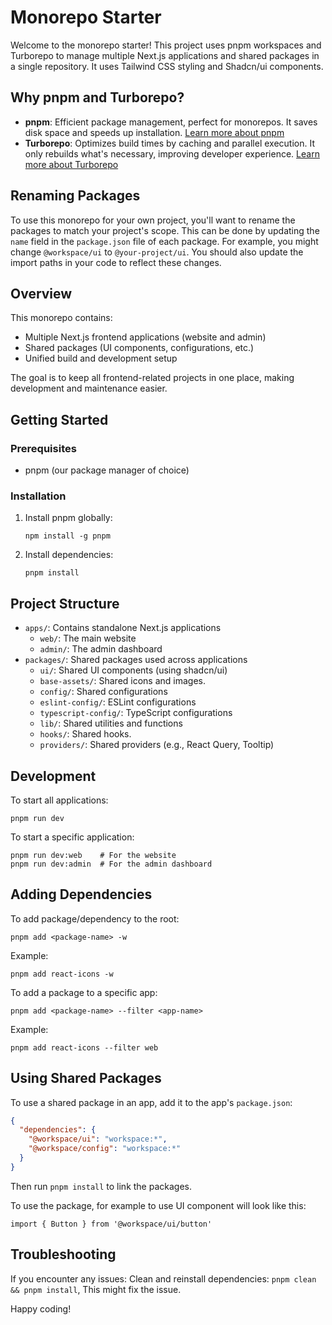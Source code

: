 # Monorepo Starter

Welcome to the monorepo starter! This project uses pnpm workspaces and Turborepo to manage multiple Next.js applications and shared packages in a single repository. It uses Tailwind CSS styling and Shadcn/ui components.

## Why pnpm and Turborepo?

- **pnpm**: Efficient package management, perfect for monorepos. It saves disk space and speeds up installation. [Learn more about pnpm](https://pnpm.io/)
- **Turborepo**: Optimizes build times by caching and parallel execution. It only rebuilds what's necessary, improving developer experience. [Learn more about Turborepo](https://turbo.build/repo)


## Renaming Packages

To use this monorepo for your own project, you'll want to rename the packages to match your project's scope. This can be done by updating the `name` field in the `package.json` file of each package. For example, you might change `@workspace/ui` to `@your-project/ui`. You should also update the import paths in your code to reflect these changes.


## Overview

This monorepo contains:

- Multiple Next.js frontend applications (website and admin)
- Shared packages (UI components, configurations, etc.)
- Unified build and development setup

The goal is to keep all frontend-related projects in one place, making development and maintenance easier.

## Getting Started

### Prerequisites

- pnpm (our package manager of choice)

### Installation

1. Install pnpm globally:

   ```
   npm install -g pnpm
   ```

2. Install dependencies:
   ```
   pnpm install
   ```

## Project Structure

- `apps/`: Contains standalone Next.js applications
  - `web/`: The main website
  - `admin/`: The admin dashboard
- `packages/`: Shared packages used across applications
  - `ui/`: Shared UI components (using shadcn/ui)
  - `base-assets/`: Shared icons and images.
  - `config/`: Shared configurations
  - `eslint-config/`: ESLint configurations
  - `typescript-config/`: TypeScript configurations
  - `lib/`: Shared utilities and functions
  - `hooks/`: Shared hooks.
  - `providers/`: Shared providers (e.g., React Query, Tooltip)

## Development

To start all applications:

```
pnpm run dev
```

To start a specific application:

```
pnpm run dev:web    # For the website
pnpm run dev:admin  # For the admin dashboard
```

## Adding Dependencies

To add package/dependency to the root:

```
pnpm add <package-name> -w
```

Example:

```
pnpm add react-icons -w
```

To add a package to a specific app:

```
pnpm add <package-name> --filter <app-name>
```

Example:

```
pnpm add react-icons --filter web
```

## Using Shared Packages

To use a shared package in an app, add it to the app's `package.json`:

```json
{
  "dependencies": {
    "@workspace/ui": "workspace:*",
    "@workspace/config": "workspace:*"
  }
}
```

Then run `pnpm install` to link the packages.

To use the package, for example to use UI component will look like this:

```
import { Button } from '@workspace/ui/button'
```


## Troubleshooting

If you encounter any issues:
Clean and reinstall dependencies: `pnpm clean && pnpm install`,
This might fix the issue.

Happy coding!
